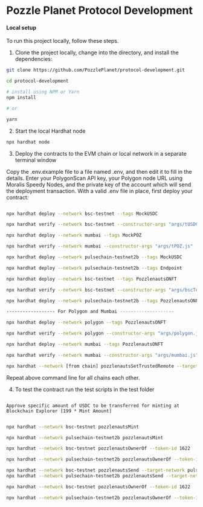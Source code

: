 # Pozzle Planet Protocol Development

#### Local setup

To run this project locally, follow these steps.

1. Clone the project locally, change into the directory, and install the dependencies:

```sh
git clone https://github.com/PozzlePlanet/protocol-development.git

cd protocol-development

# install using NPM or Yarn
npm install

# or

yarn
```

2. Start the local Hardhat node

```sh
npx hardhat node
```

3. Deploy the contracts to the EVM chain or local network in a separate terminal window

Copy the .env.example file to a file named .env, and then edit it to fill in the details.
Enter your PolygonScan API key, your Polygon node URL using Moralis Speedy Nodes, and the
private key of the account which will send the deployment transaction.
With a valid .env file in place, first deploy your contract:

```sh

npx hardhat deploy --network bsc-testnet --tags MockUSDC

npx hardhat verify --network bsc-testnet --constructor-args "args/tUSDC.js" --contract "contracts/tokens/MockUSDC.sol:MockUSDC" [deployed address]

npx hardhat deploy --network mumbai --tags MockPOZ

npx hardhat verify --network mumbai --constructor-args "args/tPOZ.js" --contract "contracts/tokens/MockPOZ.sol:MockPOZ" [deployed address]

npx hardhat deploy --network pulsechain-testnet2b --tags MockUSDC

npx hardhat deploy --network pulsechain-testnet2b --tags Endpoint

```

```sh
npx hardhat deploy --network bsc-testnet --tags PozzlenautsONFT

npx hardhat verify --network bsc-testnet --constructor-args "args/bscTestnet.js" --contract "contracts/PozzlenautsONFT.sol:PozzlenautsONFT" [deployed address]

npx hardhat deploy --network pulsechain-testnet2b --tags PozzlenautsONFT

------------------ For Polygon and Mumbai --------------------

npx hardhat deploy --network polygon --tags PozzlenautsONFT

npx hardhat verify --network polygon --constructor-args "args/polygon.js" --contract "contracts/PozzlenautsONFTPoz.sol:PozzlenautsONFTPoz" [deployed address]

npx hardhat deploy --network mumbai --tags PozzlenautsONFT

npx hardhat verify --network mumbai --constructor-args "args/mumbai.js" --contract "contracts/PozzlenautsONFTPoz.sol:PozzlenautsONFTPoz" [deployed address]

```

```sh
npx hardhat --network [from chain] pozzlenautsSetTrustedRemote --target-network [to chain]

```

Repeat above command line for all chains each other.


4. To test the contract run the test scripts in the test folder

```

Approve specific amount of USDC to be transferred for minting at Blockchain Explorer [199 * Mint Amount]


```

```sh
npx hardhat --network bsc-testnet pozzlenautsMint

npx hardhat --network pulsechain-testnet2b pozzlenautsMint
```

```sh
npx hardhat --network bsc-testnet pozzlenautsOwnerOf --token-id 1622

npx hardhat --network pulsechain-testnet2b pozzlenautsOwnerOf --token-id 2022
```

```sh
npx hardhat --network bsc-testnet pozzlenautsSend --target-network pulsechain-testnet2b --token-id 1622
npx hardhat --network pulsechain-testnet2b pozzlenautsSend --target-network bsc-testnet --token-id 2022
```

```sh
npx hardhat --network bsc-testnet pozzlenautsOwnerOf --token-id 1622

npx hardhat --network pulsechain-testnet2b pozzlenautsOwnerOf --token-id 2022
```